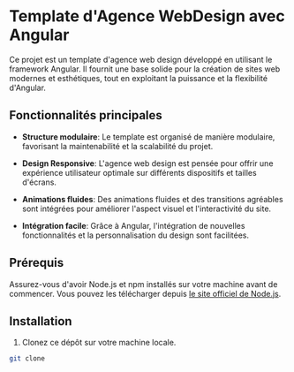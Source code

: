 # Template d'Agence WebDesign avec Angular

Ce projet est un template d'agence web design développé en utilisant le framework Angular. Il fournit une base solide pour la création de sites web modernes et esthétiques, tout en exploitant la puissance et la flexibilité d'Angular.

## Fonctionnalités principales

- **Structure modulaire**: Le template est organisé de manière modulaire, favorisant la maintenabilité et la scalabilité du projet.

- **Design Responsive**: L'agence web design est pensée pour offrir une expérience utilisateur optimale sur différents dispositifs et tailles d'écrans.

- **Animations fluides**: Des animations fluides et des transitions agréables sont intégrées pour améliorer l'aspect visuel et l'interactivité du site.

- **Intégration facile**: Grâce à Angular, l'intégration de nouvelles fonctionnalités et la personnalisation du design sont facilitées.

## Prérequis

Assurez-vous d'avoir Node.js et npm installés sur votre machine avant de commencer. Vous pouvez les télécharger depuis [le site officiel de Node.js](https://nodejs.org/).

## Installation

1. Clonez ce dépôt sur votre machine locale.

```bash
git clone
